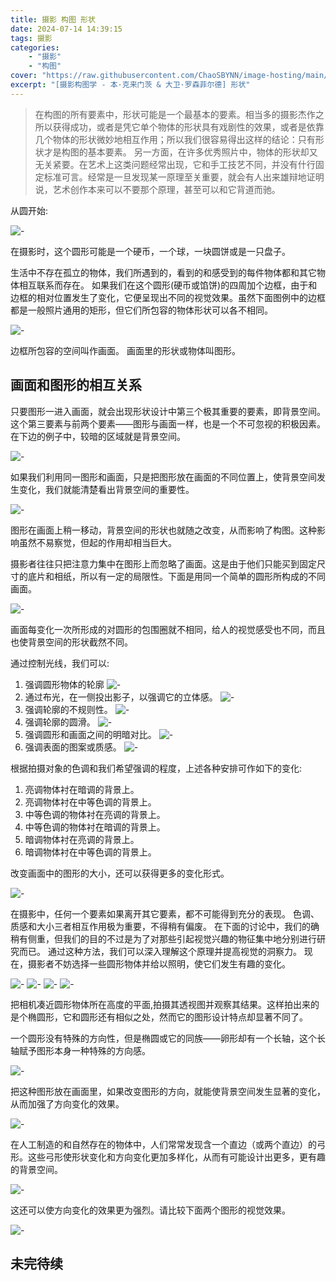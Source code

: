 ```yaml
---
title: 摄影 构图 形状
date: 2024-07-14 14:39:15
tags: 摄影
categories:
    - "摄影"
    - "构图"
cover: "https://raw.githubusercontent.com/ChaoSBYNN/image-hosting/main/photography/lens.webp"
excerpt: "[摄影构图学 - 本·克来门茨 & 大卫·罗森菲尔德] 形状"
---
```


> 在构图的所有要素中，形状可能是一个最基本的要素。相当多的摄影杰作之所以获得成功，或者是凭它单个物体的形状具有戏剧性的效果，或者是依靠几个物体的形状微妙地相互作用；所以我们很容易得出这样的结论：只有形状才是构图的基本要素。
> 另一方面，在许多优秀照片中，物体的形状却又无关紧要。在艺术上这类问题经常出现，它和手工技艺不同，并没有什行固定标准可言。经常是一旦发现某一原理至关重要，就会有人出来雄辩地证明说，艺术创作本来可以不要那个原理，甚至可以和它背道而驰。

从圆开始:

![-](https://raw.githubusercontent.com/ChaoSBYNN/image-hosting/main/photography/2024-07-14/20240714144131.png)

在摄影时，这个圆形可能是一个硬币，一个球，一块圆饼或是一只盘子。

生活中不存在孤立的物体，我们所遇到的，看到的和感受到的每件物体都和其它物体相互联系而存在。
如果我们在这个圆形(硬币或馅饼)的四周加个边框，由于和边框的相对位置发生了变化，它便呈现出不同的视觉效果。虽然下面图例中的边框都是一般照片通用的矩形，但它们所包容的物体形状可以各不相同。

![-](https://raw.githubusercontent.com/ChaoSBYNN/image-hosting/main/photography/2024-07-14/20240714144241.png)

边框所包容的空间叫作画面。
画面里的形状或物体叫图形。

## 画面和图形的相互关系

只要图形一进入画面，就会出现形状设计中第三个极其重要的要素，即背景空间。这个第三要素与前两个要素——图形与画面一样，也是一个不可忽视的积极因素。在下边的例子中，较暗的区域就是背景空间。

![-](https://raw.githubusercontent.com/ChaoSBYNN/image-hosting/main/photography/2024-07-14/20240714144327.png)

如果我们利用同一图形和画面，只是把图形放在画面的不同位置上，使背景空间发生变化，我们就能清楚看出背景空间的重要性。

![-](https://raw.githubusercontent.com/ChaoSBYNN/image-hosting/main/photography/2024-07-14/20240714144357.png)

图形在画面上稍一移动，背景空间的形状也就随之改变，从而影响了构图。这种影响虽然不易察觉，但起的作用却相当巨大。

摄影者往往只把注意力集中在图形上而忽略了画面。这是由于他们只能买到固定尺寸的底片和相纸，所以有一定的局限性。下面是用同一个简单的圆形所构成的不同画面。

![-](https://raw.githubusercontent.com/ChaoSBYNN/image-hosting/main/photography/2024-07-14/20240714144428.png)

画面每变化一次所形成的对圆形的包围圈就不相同，给人的视觉感受也不同，而且也使背景空间的形状截然不同。

通过控制光线，我们可以:

1. 强调圆形物体的轮廓
    ![-](https://raw.githubusercontent.com/ChaoSBYNN/image-hosting/main/photography/2024-07-14/20240714144530.png)
2. 通过布光，在一侧投出影子，以强调它的立体感。
    ![-](https://raw.githubusercontent.com/ChaoSBYNN/image-hosting/main/photography/2024-07-14/20240714144538.png)
3. 强调轮廓的不规则性。
    ![-](https://raw.githubusercontent.com/ChaoSBYNN/image-hosting/main/photography/2024-07-14/20240714144550.png)
4. 强调轮廓的圆滑。
    ![-](https://raw.githubusercontent.com/ChaoSBYNN/image-hosting/main/photography/2024-07-14/20240714144723.png)
5. 强调圆形和画面之间的明暗对比。
    ![-](https://raw.githubusercontent.com/ChaoSBYNN/image-hosting/main/photography/2024-07-14/20240714144730.png)
6. 强调表面的图案或质感。
    ![-](https://raw.githubusercontent.com/ChaoSBYNN/image-hosting/main/photography/2024-07-14/20240714144744.png)

根据拍摄对象的色调和我们希望强调的程度，上述各种安排可作如下的变化:

1. 亮调物体衬在暗调的背景上。
2. 亮调物体衬在中等色调的背景上。
3. 中等色调的物体衬在亮调的背景上。
4. 中等色调的物体衬在暗调的背景上。
5. 暗调物体衬在亮调的背景上。
6. 暗调物体衬在中等色调的背景上。

改变画面中的图形的大小，还可以获得更多的变化形式。

![-](https://raw.githubusercontent.com/ChaoSBYNN/image-hosting/main/photography/2024-07-14/20240714144756.png)

在摄影中，任何一个要素如果离开其它要素，都不可能得到充分的表现。
色调、质感和大小三者相互作用极为重要，不得稍有偏废。
在下面的讨论中，我们的确稍有侧重，但我们的目的不过是为了对那些引起视觉兴趣的物征集中地分别进行研究而已。
通过这种方法，我们可以深入理解这个原理并提高视觉的洞察力。
现在，摄影者不妨选择一些圆形物体并给以照明，使它们发生有趣的变化。

![-](https://raw.githubusercontent.com/ChaoSBYNN/image-hosting/main/photography/2024-07-14/20240714144836.png)
![-](https://raw.githubusercontent.com/ChaoSBYNN/image-hosting/main/photography/2024-07-14/20240714144843.png)
![-](https://raw.githubusercontent.com/ChaoSBYNN/image-hosting/main/photography/2024-07-14/20240714144854.png)
![-](https://raw.githubusercontent.com/ChaoSBYNN/image-hosting/main/photography/2024-07-14/20240714144901.png)


把相机凑近圆形物体所在高度的平面,拍摄其透视图并观察其结果。这样拍出来的是个椭圆形，它和圆形还有相似之处，然而它的图形设计特点却显著不同了。

一个圆形没有特殊的方向性，但是椭圆或它的同族——卵形却有一个长轴，这个长轴赋予图形本身一种特殊的方向感。

![-](https://raw.githubusercontent.com/ChaoSBYNN/image-hosting/main/photography/2024-07-14/20240714144902.png)

把这种图形放在画面里，如果改变图形的方向，就能使背景空间发生显著的变化，从而加强了方向变化的效果。

![-](https://raw.githubusercontent.com/ChaoSBYNN/image-hosting/main/photography/2024-07-14/20240714145009.png)

在人工制造的和自然存在的物体中，人们常常发现含一个直边（或两个直边）的弓形。这些弓形使形状变化和方向变化更加多样化，从而有可能设计出更多，更有趣的背景空间。

![-](https://raw.githubusercontent.com/ChaoSBYNN/image-hosting/main/photography/2024-07-14/20240714145033.png)

这还可以使方向变化的效果更为强烈。请比较下面两个图形的视觉效果。

![-](https://raw.githubusercontent.com/ChaoSBYNN/image-hosting/main/photography/2024-07-14/20240714145053.png)

## 未完待续
